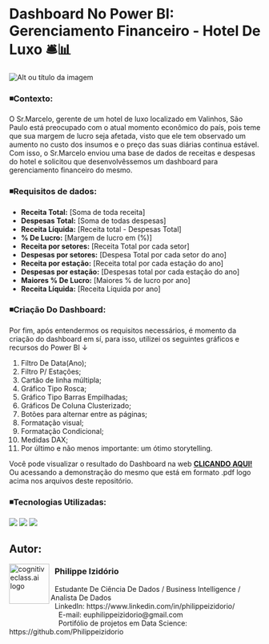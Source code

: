 # Dashboard No Power BI: Gerenciamento Financeiro - Hotel De Luxo 🛎️📊
![Alt ou título da imagem](https://github.com/user-attachments/assets/d13d053d-38d8-44b8-b969-f7ac8214ef01)
### ◾Contexto: 

O Sr.Marcelo, gerente de um hotel de luxo localizado em Valinhos, São Paulo está preocupado com o atual momento econômico do país, pois teme que sua margem de lucro seja afetada, visto que ele tem observado um aumento no custo dos insumos e o preço das suas diárias continua estável. Com isso, o Sr.Marcelo enviou uma base de dados de receitas e despesas do hotel e solicitou que desenvolvêssemos um dashboard para gerenciamento financeiro do mesmo.

### ◾Requisitos de dados: 

- **Receita Total:** [Soma de toda receita]
- **Despesas Total:** [Soma de todas despesas]
- **Receita Líquida:** [Receita total - Despesas Total]
- **% De Lucro:** [Margem de lucro em (%)]
- **Receita por setores:** [Receita Total por cada setor]
- **Despesas por setores:** [Despesa Total por cada setor do ano]
- **Receita por estação:** [Receita total por cada estação do ano]
- **Despesas por estação:** [Despesas total por cada estação do ano]
- **Maiores % De Lucro:** [Maiores % de lucro por ano]
- **Receita Líquida:** [Receita Líquida por ano]

### ◾Criação Do Dashboard:

Por fim, após entendermos os requisitos necessários, é momento da criação do dashboard em sí, para isso, utilizei os seguintes gráficos e recursos do Power BI ↓

1. Filtro De Data(Ano);
2. Filtro P/ Estações;
3. Cartão de linha múltipla;
4. Gráfico Tipo Rosca;
5. Gráfico Tipo Barras Empilhadas;
6. Gráficos De Coluna Clusterizado;
7. Botões para alternar entre as páginas;
8. Formatação visual;
9. Formatação Condicional;
10. Medidas DAX;
11. Por último e não menos importante: um ótimo storytelling.

Você pode visualizar o resultado do Dashboard na web [**CLICANDO AQUI!**](https://app.powerbi.com/view?r=eyJrIjoiMTQ3YzkwODUtZjc3ZC00MTgxLWEwODEtOTJhNjY2NmQ5MzI4IiwidCI6IjRhMTg3ZWI1LTNmM2UtNDViOS05ODZkLTI4ZTY3YzI4Njk1NiJ9) Ou acessando a demonstração do mesmo que está em formato .pdf logo acima nos arquivos deste repositório. 

### ◾Tecnologias Utilizadas: 
<div <br> 
<img src="https://img.shields.io/badge/Microsoft_Excel-217346?style=for-the-badge&logo=microsoft-excel&logoColor=white">
<img src="https://img.shields.io/badge/PowerBI-F2C811?style=for-the-badge&logo=Power%20BI&logoColor=white">
<img src="https://img.shields.io/badge/Microsoft_PowerPoint-B7472A?style=for-the-badge&logo=microsoft-powerpoint&logoColor=white">
</div> 

## Autor:

<img  src="https://github.com/Philippeizidorio/AnaliseTRIM_AgenciaMKTDIGITAL/assets/145637595/9800ac43-2070-48d4-9002-dbf82f756f2c" width="80" alt="cognitiveclass.ai logo" align="left" /> 

### &nbsp;&nbsp;Philippe Izidório

<p>
&nbsp;&nbsp;Estudante De Ciência De Dados / Business Intelligence / Analista De Dados<br/>
&nbsp;&nbsp;LinkedIn: https://www.linkedin.com/in/philippeizidorio/<br/>
&nbsp;&nbsp;&nbsp;&nbsp;&nbsp;&nbsp;&nbsp;&nbsp;&nbsp;&nbsp;&nbsp;&nbsp;&nbsp;&nbsp;&nbsp;&nbsp;&nbsp;&nbsp;&nbsp;&nbsp;&nbsp;&nbsp;&nbsp;&nbsp;&nbsp;E-mail: euphilippeizidorio@gmail.com<br/>
&nbsp;&nbsp;&nbsp;&nbsp;&nbsp;&nbsp;&nbsp;&nbsp;&nbsp;&nbsp;&nbsp;&nbsp;&nbsp;&nbsp;&nbsp;&nbsp;&nbsp;&nbsp;&nbsp;&nbsp;&nbsp;&nbsp;&nbsp;&nbsp;&nbsp;Portifólio de projetos em Data Science: https://github.com/Philippeizidorio
</p>
